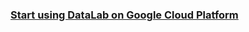 ### [Start using DataLab on Google Cloud Platform](https://cloud.google.com/datalab/docs/how-to/datalab-using-shell#launch_datalab_name_short_from_shell_name_short)